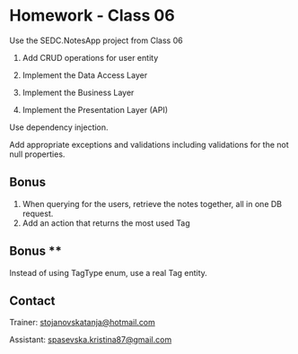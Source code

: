 # Homework - Class 06

Use the SEDC.NotesApp project from Class 06

1. Add CRUD operations for user entity

2. Implement the Data Access Layer 

3. Implement the Business Layer

4. Implement the Presentation Layer (API)

Use dependency injection.

Add appropriate exceptions and validations including validations for the not null properties.

## Bonus
1. When querying for the users, retrieve the notes together, all in one DB request.
2. Add an action that returns the most used Tag

## Bonus **
Instead of using TagType enum, use a real Tag entity.

## Contact
Trainer: stojanovskatanja@hotmail.com

Assistant: spasevska.kristina87@gmail.com